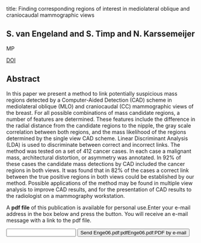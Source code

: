 title: Finding corresponding regions of interest in mediolateral oblique and craniocaudal mammographic views

## S. van Engeland and S. Timp and N. Karssemeijer
MP

<a href="https://doi.org/10.1118/1.2230359">DOI</a>

## Abstract
In this paper we present a method to link potentially suspicious mass regions detected by a Computer-Aided Detection (CAD) scheme in mediolateral oblique (MLO) and craniocaudal (CC) mammographic views of the breast. For all possible combinations of mass candidate regions, a number of features are determined. These features include the difference in the radial distance from the candidate regions to the nipple, the gray scale correlation between both regions, and the mass likelihood of the regions determined by the single view CAD scheme. Linear Discriminant Analysis (LDA) is used to discriminate between correct and incorrect links. The method was tested on a set of 412 cancer cases. In each case a malignant mass, architectural distortion, or asymmetry was annotated. In 92% of these cases the candidate mass detections by CAD included the cancer regions in both views. It was found that in 82% of the cases a correct link between the true positive regions in both views could be established by our method. Possible applications of the method may be found in multiple view analysis to improve CAD results, and for the presentation of CAD results to the radiologist on a mammography workstation.

A <b>pdf file</b> of this publication is available for personal use.Enter your e-mail address in the box below and press the button. You will receive an e-mail message with a link to the pdf file.
<form action="sender.php">  <input type="text" name="email">  <input type="submit" value="Send Enge06.pdf:pdfEnge06.pdf:PDF by e-mail"></form>